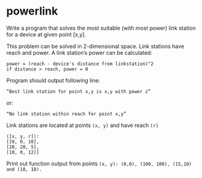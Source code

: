 # powerlink

Write a program that solves the most suitable (with most power) link station for a device at given
point [x,y].

This problem can be solved in 2-dimensional space. Link stations have reach and power.
A link station’s power can be calculated:
```
power = (reach - device's distance from linkstation)^2
if distance > reach, power = 0
```

Program should output following line:
```
“Best link station for point x,y is x,y with power z”
```
or:
```
“No link station within reach for point x,y”
```
Link stations are located at points `(x, y)` and have reach `(r)` 
```
([x, y, r]):
[[0, 0, 10],
[20, 20, 5],
[10, 0, 12]]
```

Print out function output from points `(x, y): (0,0), (100, 100), (15,10) and (18, 18).`
